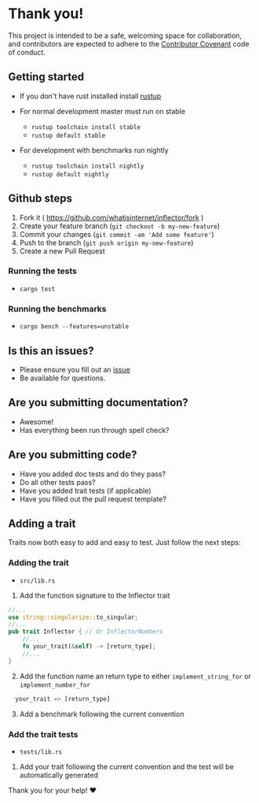 # Thank you!

This project is intended to be a safe, welcoming space for collaboration, and contributors are expected to adhere to the [Contributor Covenant](http://contributor-covenant.org) code of conduct.

## Getting started
- If you don't have rust installed install [rustup](https://www.rustup.rs/)
- For normal development master must run on stable
  - `rustup toolchain install stable`
  - `rustup default stable`

- For development with benchmarks run nightly
  - `rustup toolchain install nightly`
  - `rustup default nightly`

## Github steps
1. Fork it ( https://github.com/whatisinternet/inflector/fork )
2. Create your feature branch (`git checkout -b my-new-feature`)
3. Commit your changes (`git commit -am 'Add some feature'`)
4. Push to the branch (`git push origin my-new-feature`)
5. Create a new Pull Request

### Running the tests
- `cargo test`

### Running the benchmarks
- `cargo bench --features=unstable`

## Is this an issues?

- Please ensure you fill out an [issue](https://github.com/whatisinternet/inflector/issues)
- Be available for questions.

## Are you submitting documentation?

- Awesome!
- Has everything been run through spell check?

## Are you submitting code?

- Have you added doc tests and do they pass?
- Do all other tests pass?
- Have you added trait tests (if applicable)
- Have you filled out the pull request template?


## Adding a trait
Traits now both easy to add and easy to test. Just follow the next steps:

### Adding the trait
- `src/lib.rs`
1. Add the function signature to the Inflector trait
```rust
//...
use string::singularize::to_singular;
//...
pub trait Inflector { // Or InflectorNumbers
    //...
    fn your_trait(&self) -> [return_type];
    //...
}
```
2. Add the function name an return type to either `implement_string_for` or
   `implement_number_for`
```rust
  your_trait => [return_type]
```
3. Add a benchmark following the current convention

### Add the trait tests
- `tests/lib.rs`
1. Add your trait following the current convention and the test will be
   automatically generated

Thank you for your help! :heart:
